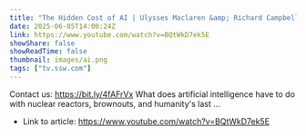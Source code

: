 ```yaml
---
title: "The Hidden Cost of AI | Ulysses Maclaren &amp; Richard Campbell | NDC Melbourne 2025"
date: 2025-06-05T14:00:24Z
link: https://www.youtube.com/watch?v=BQtWkD7ek5E
showShare: false
showReadTime: false
thumbnail: images/ai.png
tags: ["tv.ssw.com"]
---
```

Contact us: https://bit.ly/4fAFrVx What does artificial intelligence have to do with nuclear reactors, brownouts, and humanity's last ...

- Link to article: https://www.youtube.com/watch?v=BQtWkD7ek5E